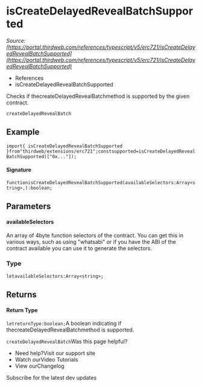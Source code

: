 # isCreateDelayedRevealBatchSupported

*Source: [https://portal.thirdweb.com/references/typescript/v5/erc721/isCreateDelayedRevealBatchSupported](https://portal.thirdweb.com/references/typescript/v5/erc721/isCreateDelayedRevealBatchSupported)*

* References
* isCreateDelayedRevealBatchSupported

Checks if thecreateDelayedRevealBatchmethod is supported by the given contract.

`createDelayedRevealBatch`
## Example

`import{ isCreateDelayedRevealBatchSupported }from"thirdweb/extensions/erc721";constsupported=isCreateDelayedRevealBatchSupported(["0x..."]);`
#### Signature

`functionisCreateDelayedRevealBatchSupported(availableSelectors:Array<string>,):boolean;`
## Parameters

#### availableSelectors

An array of 4byte function selectors of the contract. You can get this in various ways, such as using "whatsabi" or if you have the ABI of the contract available you can use it to generate the selectors.

### Type

`letavailableSelectors:Array<string>;`
## Returns

#### Return Type

`letreturnType:boolean;`A boolean indicating if thecreateDelayedRevealBatchmethod is supported.

`createDelayedRevealBatch`Was this page helpful?

* Need help?Visit our support site
* Watch ourVideo Tutorials
* View ourChangelog

Subscribe for the latest dev updates

